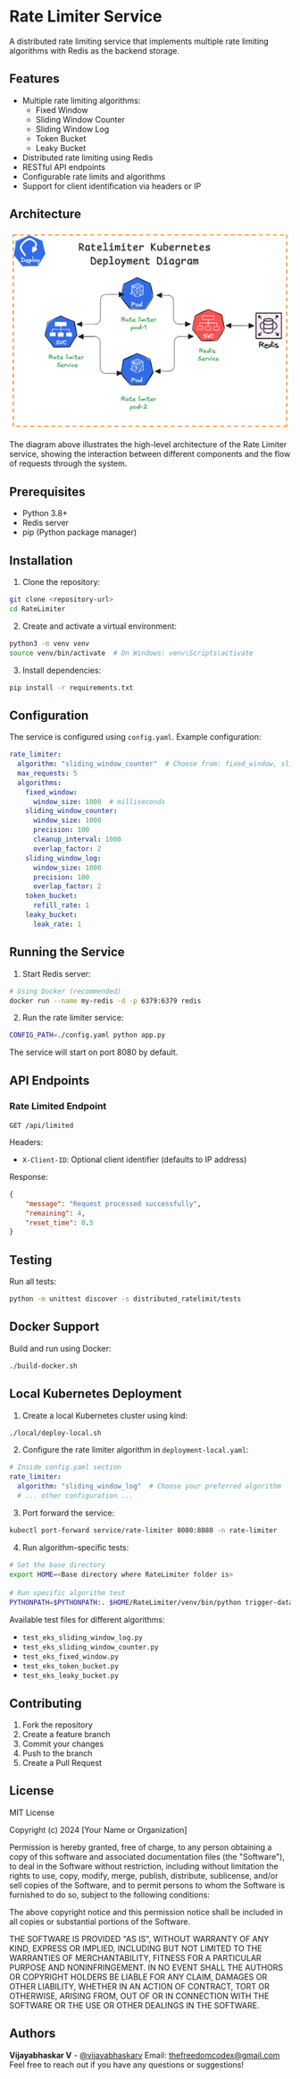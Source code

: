 # Rate Limiter Service

A distributed rate limiting service that implements multiple rate limiting algorithms with Redis as the backend storage.

## Features

- Multiple rate limiting algorithms:
  - Fixed Window
  - Sliding Window Counter
  - Sliding Window Log
  - Token Bucket
  - Leaky Bucket
- Distributed rate limiting using Redis
- RESTful API endpoints
- Configurable rate limits and algorithms
- Support for client identification via headers or IP

## Architecture

![Rate Limiter Architecture](images/Rate-limiter-new.png)

The diagram above illustrates the high-level architecture of the Rate Limiter service, showing the interaction between different components and the flow of requests through the system.

## Prerequisites

- Python 3.8+
- Redis server
- pip (Python package manager)

## Installation

1. Clone the repository:
```bash
git clone <repository-url>
cd RateLimiter
```

2. Create and activate a virtual environment:
```bash
python3 -m venv venv
source venv/bin/activate  # On Windows: venv\Scripts\activate
```

3. Install dependencies:
```bash
pip install -r requirements.txt
```

## Configuration

The service is configured using `config.yaml`. Example configuration:

```yaml
rate_limiter:
  algorithm: "sliding_window_counter"  # Choose from: fixed_window, sliding_window_counter, sliding_window_log, token_bucket, leaky_bucket
  max_requests: 5
  algorithms:
    fixed_window:
      window_size: 1000  # milliseconds
    sliding_window_counter:
      window_size: 1000
      precision: 100
      cleanup_interval: 1000
      overlap_factor: 2
    sliding_window_log:
      window_size: 1000
      precision: 100
      overlap_factor: 2
    token_bucket:
      refill_rate: 1
    leaky_bucket:
      leak_rate: 1
```

## Running the Service

1. Start Redis server:
```bash
# Using Docker (recommended)
docker run --name my-redis -d -p 6379:6379 redis
```

2. Run the rate limiter service:
```bash
CONFIG_PATH=./config.yaml python app.py
```

The service will start on port 8080 by default.

## API Endpoints

### Rate Limited Endpoint
```
GET /api/limited
```

Headers:
- `X-Client-ID`: Optional client identifier (defaults to IP address)

Response:
```json
{
    "message": "Request processed successfully",
    "remaining": 4,
    "reset_time": 0.5
}
```

## Testing

Run all tests:
```bash
python -m unittest discover -s distributed_ratelimit/tests
```

## Docker Support

Build and run using Docker:
```bash
./build-docker.sh
```

## Local Kubernetes Deployment

1. Create a local Kubernetes cluster using kind:
```bash
./local/deploy-local.sh
```

2. Configure the rate limiter algorithm in `deployment-local.yaml`:
```yaml
# Inside config.yaml section
rate_limiter:
  algorithm: "sliding_window_log"  # Choose your preferred algorithm
  # ... other configuration ...
```

3. Port forward the service:
```bash
kubectl port-forward service/rate-limiter 8080:8080 -n rate-limiter
```

4. Run algorithm-specific tests:
```bash
# Set the base directory
export HOME=<Base directory where RateLimiter folder is>

# Run specific algorithm test
PYTHONPATH=$PYTHONPATH:. $HOME/RateLimiter/venv/bin/python trigger-data-oroginal-files/test_eks_sliding_window_log.py
```

Available test files for different algorithms:
- `test_eks_sliding_window_log.py`
- `test_eks_sliding_window_counter.py`
- `test_eks_fixed_window.py`
- `test_eks_token_bucket.py`
- `test_eks_leaky_bucket.py`

## Contributing

1. Fork the repository
2. Create a feature branch
3. Commit your changes
4. Push to the branch
5. Create a Pull Request

## License

MIT License

Copyright (c) 2024 [Your Name or Organization]

Permission is hereby granted, free of charge, to any person obtaining a copy
of this software and associated documentation files (the "Software"), to deal
in the Software without restriction, including without limitation the rights
to use, copy, modify, merge, publish, distribute, sublicense, and/or sell
copies of the Software, and to permit persons to whom the Software is
furnished to do so, subject to the following conditions:

The above copyright notice and this permission notice shall be included in all
copies or substantial portions of the Software.

THE SOFTWARE IS PROVIDED "AS IS", WITHOUT WARRANTY OF ANY KIND, EXPRESS OR
IMPLIED, INCLUDING BUT NOT LIMITED TO THE WARRANTIES OF MERCHANTABILITY,
FITNESS FOR A PARTICULAR PURPOSE AND NONINFRINGEMENT. IN NO EVENT SHALL THE
AUTHORS OR COPYRIGHT HOLDERS BE LIABLE FOR ANY CLAIM, DAMAGES OR OTHER
LIABILITY, WHETHER IN AN ACTION OF CONTRACT, TORT OR OTHERWISE, ARISING FROM,
OUT OF OR IN CONNECTION WITH THE SOFTWARE OR THE USE OR OTHER DEALINGS IN THE
SOFTWARE.

## Authors

**Vijayabhaskar V** - [@vijayabhaskarv](https://github.com/hyperscaledesignhub)
Email: thefreedomcodex@gmail.com
Feel free to reach out if you have any questions or suggestions!